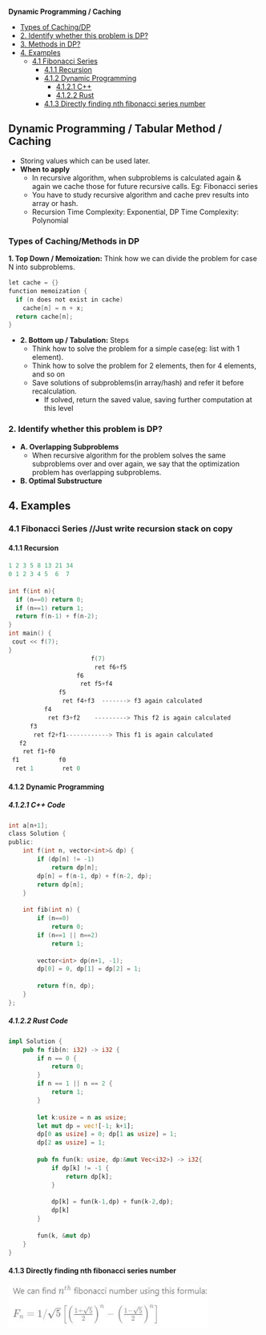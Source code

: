 **Dynamic Programming / Caching**
- [Types of Caching/DP](#t)
- [2. Identify whether this problem is DP?](#identify)
- [3. Methods in DP?](#methods)
- [4. Examples](#examples)
  - [4.1 Fibonacci Series](#fibonacci)
    - [4.1.1 Recursion](#recur)
    - [4.1.2 Dynamic Programming](#dp)
      - [4.1.2.1 C++](#cpp)
      - [4.1.2.2 Rust](#rust)
    - [4.1.3 Directly finding nth fibonacci series number](direct)



## Dynamic Programming / Tabular Method / Caching
- Storing values which can be used later.
- **When to apply**
  - In recursive algorithm, when subproblems is calculated again & again we cache those for future recursive calls. Eg: Fibonacci series
  - You have to study recursive algorithm and cache prev results into array or hash.
  - Recursion Time Complexity: Exponential, DP Time Complexity: Polynomial

<a name=t></a>
### Types of Caching/Methods in DP
**1. Top Down / Memoization:** Think how we can divide the problem for case N into subproblems. 
```c
let cache = {}
function memoization {
  if (n does not exist in cache)
    cache[n] = n + x;
  return cache[n];
}
```
- **2. Bottom up / Tabulation:** Steps
  - Think how to solve the problem for a simple case(eg: list with 1 element). 
  - Think how to solve the problem for 2 elements, then for 4 elements, and so on
  - Save solutions of subproblems(in array/hash) and refer it before recalculation.
    - If solved, return the saved value, saving further computation at this level

<a name="identify"></a>
### 2. Identify whether this problem is DP?
- **A. Overlapping Subproblems**
  - When recursive algorithm for the problem solves the same subproblems over and over again, we say that the optimization problem has overlapping subproblems.
- **B. Optimal Substructure**


<a name="examples"></a>
## 4. Examples
<a name="fibonacci"></a>
### 4.1 Fibonacci Series //Just write recursion stack on copy
<a name="recur"></a>
#### 4.1.1 Recursion
```c
1 2 3 5 8 13 21 34
0 1 2 3 4 5  6  7

int f(int n){
  if (n==0) return 0;
  if (n==1) return 1;
  return f(n-1) + f(n-2);
}
int main() {
 cout << f(7);
}
                       f(7)
                        ret f6+f5
                   f6
                    ret f5+f4
              f5
               ret f4+f3  -------> f3 again calculated
          f4
           ret f3+f2    ---------> This f2 is again calculated
      f3
       ret f2+f1------------> This f1 is again calculated
   f2
    ret f1+f0
 f1           f0
  ret 1        ret 0
```
<a name="dp"></a>
#### 4.1.2 Dynamic Programming
<a name="cpp"></a>
##### 4.1.2.1 C++ Code
```c
int a[n+1];
class Solution {
public:
    int f(int n, vector<int>& dp) {
        if (dp[n] != -1)
            return dp[n];
        dp[n] = f(n-1, dp) + f(n-2, dp);
        return dp[n];        
    }
    
    int fib(int n) {
        if (n==0)
            return 0;
        if (n==1 || n==2)
            return 1;
        
        vector<int> dp(n+1, -1);
        dp[0] = 0, dp[1] = dp[2] = 1;
        
        return f(n, dp);    
    }
};
```
<a name="rust"></a>
##### 4.1.2.2 Rust Code
```rust
impl Solution {
    pub fn fib(n: i32) -> i32 {
        if n == 0 {
            return 0;
        }
        if n == 1 || n == 2 {
            return 1;
        }

        let k:usize = n as usize;
        let mut dp = vec![-1; k+1];
        dp[0 as usize] = 0; dp[1 as usize] = 1;
        dp[2 as usize] = 1;   

        pub fn fun(k: usize, dp:&mut Vec<i32>) -> i32{
            if dp[k] != -1 {
                return dp[k];
            }

            dp[k] = fun(k-1,dp) + fun(k-2,dp);
            dp[k]
        }

        fun(k, &mut dp)        
    }
}
```
<a name=direct></a>
#### 4.1.3 Directly finding nth fibonacci series number
<img src=nth-fibonacci.JPG width=400/>
